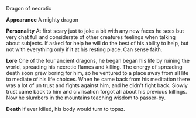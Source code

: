 Dragon of necrotic

**Appearance**
A mighty dragon

**Personality**
At first scary just to joke a bit with any new faces he sees but very chat full and considerate of other creatures feelings when talking about subjects. If asked for help he will do the best of his ability to help, but not with everything only if it at his resting place. 
Can sense faith.  

**Lore**
One of the four ancient dragons, he began began his life by ruining the world, spreading his necrotic flames and killing. The energy of spreading death soon grew boring for him, so he ventured to a place away from all life to mediate of his life choices.  When he came back from his meditation there was a lot of un trust and fights against him, and he didn't fight back. Slowly trust came back to him and civilisation forgot all about his previous killings. Now he slumbers in the mountains teaching wisdom to passer-by.  

**Death**
if ever killed, his body would turn to topaz. 